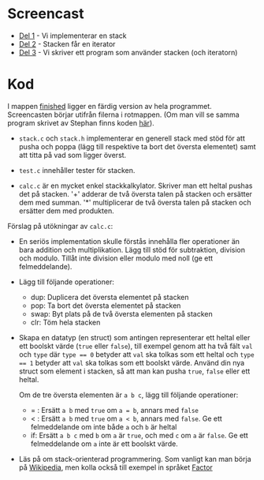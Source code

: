# Screencast

* [Del 1](https://youtu.be/1Wtb6nYEoYI) - Vi implementerar en stack
* [Del 2](https://youtu.be/ndrevAdwjgQ) - Stacken får en iterator
* [Del 3](https://youtu.be/vwvNFKnSXmY) - Vi skriver ett program som använder stacken (och iteratorn)

# Kod

I mappen [finished](finished) ligger en färdig version av hela
programmet. Screencasten börjar utifrån filerna i rotmappen. (Om
man vill se samma program skrivet av Stephan finns
koden
[här](https://gist.github.com/kaeluka/169020abdb4f06a7cc20)).

* `stack.c` och `stack.h` implementerar en generell stack med stöd
  för att pusha och poppa (lägg till respektive ta bort det
  översta elementet) samt att titta på vad som ligger överst.

* `test.c` innehåller tester för stacken.

* `calc.c` är en mycket enkel stackkalkylator. Skriver man ett
heltal pushas det på stacken. '+' adderar de två översta talen på
stacken och ersätter dem med summan. '*' multiplicerar de två
översta talen på stacken och ersätter dem med produkten.

Förslag på utökningar av `calc.c`:

* En seriös implementation skulle förstås innehålla fler
  operationer än bara addition och multiplikation. Lägg till stöd
  för subtraktion, division och modulo. Tillåt inte division eller
  modulo med noll (ge ett felmeddelande).

* Lägg till följande operationer:
  - dup: Duplicera det översta elementet på stacken
  - pop: Ta bort det översta elementet på stacken
  - swap: Byt plats på de två översta elementen på stacken
  - clr: Töm hela stacken

* Skapa en datatyp (en struct) som antingen representerar ett
  heltal eller ett boolskt värde (`true` eller `false`), till exempel
  genom att ha två fält `val` och `type` där `type == 0` betyder
  att `val` ska tolkas som ett heltal och `type == 1` betyder att
  `val` ska tolkas som ett boolskt värde. Använd din nya struct
  som element i stacken, så att man kan pusha `true`, `false` eller
  ett heltal.

  Om de tre översta elementen är `a b c`, lägg till följande
  operationer:
  - = : Ersätt `a b` med `true` om `a = b`, annars med `false`
  - < : Ersätt `a b` med `true` om `a < b`, annars med `false`.
    Ge ett felmeddelande om inte både `a` och `b` är heltal
  - if: Ersätt `a b c` med `b` om `a` är `true`, och med `c` om
    `a` är `false`. Ge ett felmeddelande om `a` inte är ett boolskt
    värde.

* Läs på om stack-orienterad programmering. Som vanligt kan man
  börja på
  [Wikipedia](http://en.wikipedia.org/wiki/Stack-oriented_programming_language),
  men kolla också till exempel in språket [Factor](http://factorcode.org/)
